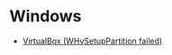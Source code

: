 # Windows

 - [VirtualBox (WHvSetupPartition failed)](https://github.com/andrebmachadoo/Estudos/blob/master/Windows/VirtualBox_Fix.md)